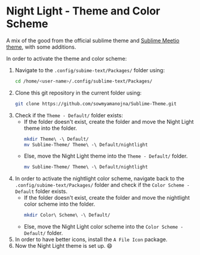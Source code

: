 # Night Light - Theme and Color Scheme
A mix of the good from the official sublime theme and [Sublime Meetio theme](https://github.com/meetio-theme/sublime-meetio-theme), with some additions.

In order to activate the theme and color scheme:

1. Navigate to the `.config/subime-text/Packages/` folder using: 
    ```bash
    cd /home/<user-name>/.config/sublime-text/Packages/
    ```
2. Clone this git repository in the current folder using:
    ```bash
    git clone https://github.com/sowmyamanojna/Sublime-Theme.git
    ```
3. Check if the `Theme - Default/` folder exists:
    - If the folder doesn't exist, create the folder and move the Night Light theme into the folder.
        ```bash
        mkdir Theme\ -\ Default/
        mv Sublime-Theme/ Theme\ -\ Default/nightlight
        ```
    - Else, move the Night Light theme into the `Theme - Default/` folder.
        ```bash
        mv Sublime-Theme/ Theme\ -\ Default/nightlight
        ```
4. In order to activate the nightlight color scheme, navigate back to the `.config/subime-text/Packages/` folder and check if the `Color Scheme - Default` folder exists.
    - If the folder doesn't exist, create the folder and move the nightlight color scheme into the folder.
        ```bash
        mkdir Color\ Scheme\ -\ Default/
        ```
    - Else, move the Night Light color scheme into the `Color Scheme - Default/` folder.
5. In order to have better icons, install the `A File Icon` package.
6. Now the Night Light theme is set up. :smile: